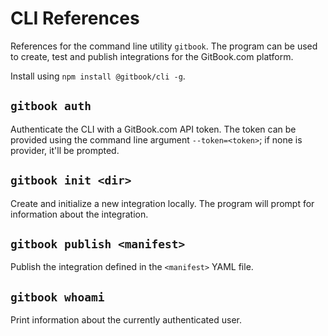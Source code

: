 # CLI References

References for the command line utility `gitbook`. The program can be used to create, test and publish integrations for the GitBook.com platform.

Install using `npm install @gitbook/cli -g`.

## `gitbook auth` <a href="#auth"></a>

Authenticate the CLI with a GitBook.com API token. The token can be provided using the command line argument `--token=<token>`; if none is provider, it'll be prompted.

## `gitbook init <dir>` <a href="#init"></a>

Create and initialize a new integration locally. The program will prompt for information about the integration. 

## `gitbook publish <manifest>` <a href="#publish"></a>

Publish the integration defined in the `<manifest>` YAML file.

## `gitbook whoami` <a href="#whoami"></a>

Print information about the currently authenticated user.
